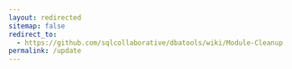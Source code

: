 ```yaml
---
layout: redirected
sitemap: false
redirect_to:
  - https://github.com/sqlcollaborative/dbatools/wiki/Module-Cleanup
permalink: /update
---
```

